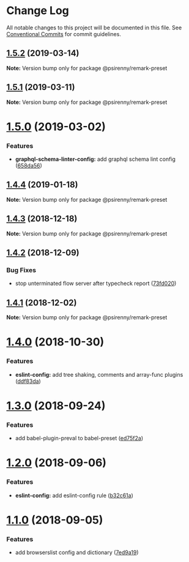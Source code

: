 # Change Log

All notable changes to this project will be documented in this file.
See [Conventional Commits](https://conventionalcommits.org) for commit guidelines.

## [1.5.2](https://github.com/psirenny/monorepo/tree/master/packages/remark-preset/compare/@psirenny/remark-preset@1.5.1...@psirenny/remark-preset@1.5.2) (2019-03-14)

**Note:** Version bump only for package @psirenny/remark-preset





## [1.5.1](https://github.com/psirenny/monorepo/tree/master/packages/remark-preset/compare/@psirenny/remark-preset@1.5.0...@psirenny/remark-preset@1.5.1) (2019-03-11)

**Note:** Version bump only for package @psirenny/remark-preset





# [1.5.0](https://github.com/psirenny/monorepo/tree/master/packages/remark-preset/compare/@psirenny/remark-preset@1.4.4...@psirenny/remark-preset@1.5.0) (2019-03-02)


### Features

* **graphql-schema-linter-config:** add graphql schema lint config ([658da56](https://github.com/psirenny/monorepo/tree/master/packages/remark-preset/commit/658da56))





## [1.4.4](https://github.com/psirenny/monorepo/tree/master/packages/remark-preset/compare/@psirenny/remark-preset@1.4.3...@psirenny/remark-preset@1.4.4) (2019-01-18)

**Note:** Version bump only for package @psirenny/remark-preset





## [1.4.3](https://github.com/psirenny/monorepo/tree/master/packages/remark-preset/compare/@psirenny/remark-preset@1.4.2...@psirenny/remark-preset@1.4.3) (2018-12-18)

**Note:** Version bump only for package @psirenny/remark-preset





## [1.4.2](https://github.com/psirenny/monorepo/tree/master/packages/remark-preset/compare/@psirenny/remark-preset@1.4.1...@psirenny/remark-preset@1.4.2) (2018-12-09)


### Bug Fixes

* stop unterminated flow server after typecheck report ([73fd020](https://github.com/psirenny/monorepo/tree/master/packages/remark-preset/commit/73fd020))





## [1.4.1](https://github.com/psirenny/monorepo/tree/master/packages/remark-preset/compare/@psirenny/remark-preset@1.4.0...@psirenny/remark-preset@1.4.1) (2018-12-02)

**Note:** Version bump only for package @psirenny/remark-preset





# [1.4.0](https://github.com/psirenny/monorepo/tree/master/packages/remark-preset/compare/@psirenny/remark-preset@1.3.0...@psirenny/remark-preset@1.4.0) (2018-10-30)


### Features

* **eslint-config:** add tree shaking, comments and array-func plugins ([ddf83da](https://github.com/psirenny/monorepo/tree/master/packages/remark-preset/commit/ddf83da))





<a name="1.3.0"></a>
# [1.3.0](https://github.com/psirenny/monorepo/tree/master/packages/remark-preset/compare/@psirenny/remark-preset@1.2.0...@psirenny/remark-preset@1.3.0) (2018-09-24)


### Features

* add babel-plugin-preval to babel-preset ([ed75f2a](https://github.com/psirenny/monorepo/tree/master/packages/remark-preset/commit/ed75f2a))





<a name="1.2.0"></a>
# [1.2.0](https://github.com/psirenny/monorepo/tree/master/packages/remark-preset/compare/@psirenny/remark-preset@1.1.0...@psirenny/remark-preset@1.2.0) (2018-09-06)


### Features

* **eslint-config:** add eslint-config rule ([b32c61a](https://github.com/psirenny/monorepo/tree/master/packages/remark-preset/commit/b32c61a))





<a name="1.1.0"></a>
# [1.1.0](https://github.com/psirenny/monorepo/tree/master/packages/remark-preset/compare/@psirenny/remark-preset@1.0.2...@psirenny/remark-preset@1.1.0) (2018-09-05)


### Features

* add browserslist config and dictionary ([7ed9a19](https://github.com/psirenny/monorepo/tree/master/packages/remark-preset/commit/7ed9a19))
